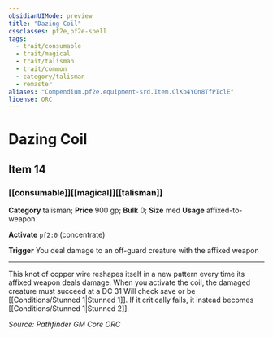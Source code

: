 ```yaml
---
obsidianUIMode: preview
title: "Dazing Coil"
cssclasses: pf2e,pf2e-spell
tags:
  - trait/consumable
  - trait/magical
  - trait/talisman
  - trait/common
  - category/talisman
  - remaster
aliases: "Compendium.pf2e.equipment-srd.Item.ClKb4YQn8TfPIclE"
license: ORC
---
```

# Dazing Coil
## Item 14
### [[consumable]][[magical]][[talisman]]

**Category** talisman; 
**Price** 900 gp; 
**Bulk** 0; **Size** med
**Usage** affixed-to-weapon

**Activate** `pf2:0` (concentrate)

**Trigger** You deal damage to an off-guard creature with the affixed weapon

* * *

This knot of copper wire reshapes itself in a new pattern every time its affixed weapon deals damage. When you activate the coil, the damaged creature must succeed at a DC 31 Will check save or be [[Conditions/Stunned 1|Stunned 1]]. If it critically fails, it instead becomes [[Conditions/Stunned 1|Stunned 2]].

*Source: Pathfinder GM Core*
*ORC*